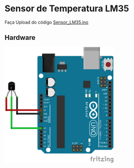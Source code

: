 # Sensor de Temperatura LM35

Faça Upload do código [Sensor_LM35.ino](https://github.com/ArthurLCastro/modulos-arduino/blob/master/Sensor%20de%20Temperatura%20-%20LM35/Sensor_LM35/Sensor_LM35.ino)

## Hardware

<img src="/Sensor de Temperatura - LM35/LM35-e-Arduino.png" width="70%">